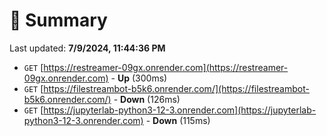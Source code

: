 # 📖 Summary
Last updated: **7/9/2024, 11:44:36 PM**

- `GET` [https://restreamer-09gx.onrender.com](https://restreamer-09gx.onrender.com) - **Up** (300ms)
- `GET` [https://filestreambot-b5k6.onrender.com/](https://filestreambot-b5k6.onrender.com/) - **Down** (126ms)
- `GET` [https://jupyterlab-python3-12-3.onrender.com](https://jupyterlab-python3-12-3.onrender.com) - **Down** (115ms)
